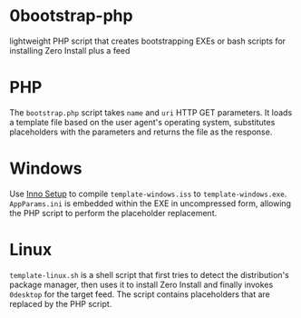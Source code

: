 0bootstrap-php
==============
lightweight PHP script that creates bootstrapping EXEs or bash scripts for installing Zero Install plus a feed

PHP
===
The `bootstrap.php` script takes `name` and `uri` HTTP GET parameters. It loads a template file based on the user agent's operating system, substitutes placeholders with the parameters and returns the file as the response.

Windows
=======
Use [Inno Setup](http://www.jrsoftware.org/isdl.php) to compile `template-windows.iss` to `template-windows.exe`. `AppParams.ini` is embedded within the EXE in uncompressed form, allowing the PHP script to perform the placeholder replacement.

Linux
=====
`template-linux.sh` is a shell script that first tries to detect the distribution's package manager, then uses it to install Zero Install and finally invokes `0desktop` for the target feed. The script contains placeholders that are replaced by the PHP script.
